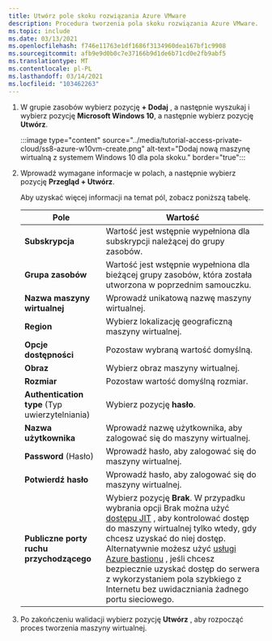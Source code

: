 ```yaml
---
title: Utwórz pole skoku rozwiązania Azure VMware
description: Procedura tworzenia pola skoku rozwiązania Azure VMware.
ms.topic: include
ms.date: 03/13/2021
ms.openlocfilehash: f746e11763e1df1686f3134960dea167bf1c9908
ms.sourcegitcommit: afb9e9d0b0c7e37166b9d1de6b71cd0e2fb9abf5
ms.translationtype: MT
ms.contentlocale: pl-PL
ms.lasthandoff: 03/14/2021
ms.locfileid: "103462263"
---
```

<!-- Used in deploy-azure-vmware-solution.md and tutorial-access-private-cloud.md -->

1. W grupie zasobów wybierz pozycję **+ Dodaj** , a następnie wyszukaj i wybierz pozycję **Microsoft Windows 10**, a następnie wybierz pozycję **Utwórz**.

   :::image type="content" source="../media/tutorial-access-private-cloud/ss8-azure-w10vm-create.png" alt-text="Dodaj nową maszynę wirtualną z systemem Windows 10 dla pola skoku." border="true":::

1. Wprowadź wymagane informacje w polach, a następnie wybierz pozycję **Przegląd + Utwórz**. 

   Aby uzyskać więcej informacji na temat pól, zobacz poniższą tabelę.

   | Pole | Wartość |
   | --- | --- |
   | **Subskrypcja** | Wartość jest wstępnie wypełniona dla subskrypcji należącej do grupy zasobów. |
   | **Grupa zasobów** | Wartość jest wstępnie wypełniona dla bieżącej grupy zasobów, która została utworzona w poprzednim samouczku.  |
   | **Nazwa maszyny wirtualnej** | Wprowadź unikatową nazwę maszyny wirtualnej. |
   | **Region** | Wybierz lokalizację geograficzną maszyny wirtualnej. |
   | **Opcje dostępności** | Pozostaw wybraną wartość domyślną. |
   | **Obraz** | Wybierz obraz maszyny wirtualnej. |
   | **Rozmiar** | Pozostaw wartość domyślną rozmiar. |
   | **Authentication type** (Typ uwierzytelniania)  | Wybierz pozycję **hasło**. |
   | **Nazwa użytkownika** | Wprowadź nazwę użytkownika, aby zalogować się do maszyny wirtualnej. |
   | **Password** (Hasło) | Wprowadź hasło, aby zalogować się do maszyny wirtualnej. |
   | **Potwierdź hasło** | Wprowadź hasło, aby zalogować się do maszyny wirtualnej. |
   | **Publiczne porty ruchu przychodzącego** | Wybierz pozycję **Brak**. W przypadku wybrania opcji Brak można użyć [dostępu JIT](../../security-center/security-center-just-in-time.md#jit-configure) , aby kontrolować dostęp do maszyny wirtualnej tylko wtedy, gdy chcesz uzyskać do niej dostęp. Alternatywnie możesz użyć [usługi Azure bastionu](../../bastion/tutorial-create-host-portal.md) , jeśli chcesz bezpiecznie uzyskać dostęp do serwera z wykorzystaniem pola szybkiego z Internetu bez uwidaczniania żadnego portu sieciowego.  |


1. Po zakończeniu walidacji wybierz pozycję **Utwórz** , aby rozpocząć proces tworzenia maszyny wirtualnej.

